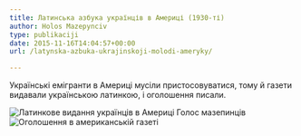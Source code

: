 ```yaml
---
title: Латинська азбука українців в Америці (1930-ті)
author: Holos Mazepynciv
type: publikaciji
date: 2015-11-16T14:04:57+00:00
url: /latynska-azbuka-ukrajinskoji-molodi-ameryky/

---
```

Українські емігранти в Америці мусіли пристосовуватися, тому й газети видавали українською латинкою, і оголошення писали.
<!--more-->
<img src="../../img/articles/z2014/golos-mazepynciv.jpg" alt="Латинкове видання українців в Америці Голос мазепинців"/>

<img src="../../img/articles/z2014/latynka-amerykanciv.jpg" alt="Оголошення в американській газеті"/>

